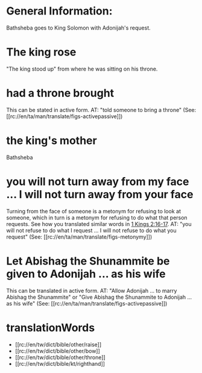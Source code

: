 # General Information:

Bathsheba goes to King Solomon with Adonijah's request.

# The king rose

"The king stood up" from where he was sitting on his throne.

# had a throne brought

This can be stated in active form. AT: "told someone to bring a throne" (See: [[rc://en/ta/man/translate/figs-activepassive]])

# the king's mother

Bathsheba

# you will not turn away from my face ... I will not turn away from your face

Turning from the face of someone is a metonym for refusing to look at someone, which in turn is a metonym for refusing to do what that person requests. See how you translated similar words in [1 Kings 2:16-17](./16.md). AT: "you will not refuse to do what I request ... I will not refuse to do what you request" (See: [[rc://en/ta/man/translate/figs-metonymy]])

# Let Abishag the Shunammite be given to Adonijah ... as his wife

This can be translated in active form. AT: "Allow Adonijah ... to marry Abishag the Shunammite" or "Give Abishag the Shunammite to Adonijah ... as his wife" (See: [[rc://en/ta/man/translate/figs-activepassive]])

# translationWords

* [[rc://en/tw/dict/bible/other/raise]]
* [[rc://en/tw/dict/bible/other/bow]]
* [[rc://en/tw/dict/bible/other/throne]]
* [[rc://en/tw/dict/bible/kt/righthand]]